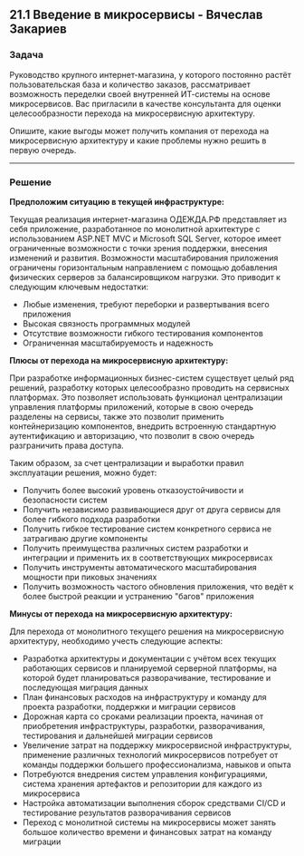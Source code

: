 ## 21.1 Введение в микросервисы - Вячеслав Закариев

### Задача

Руководство крупного интернет-магазина, у которого постоянно растёт пользовательская база и количество заказов, рассматривает возможность переделки своей внутренней ИТ-системы на основе микросервисов. Вас пригласили в качестве консультанта для оценки целесообразности перехода на микросервисную архитектуру.

Опишите, какие выгоды может получить компания от перехода на микросервисную архитектуру и какие проблемы нужно решить в первую очередь.

---

### Решение

**Предположим ситуацию в текущей инфраструктуре:**

Текущая реализация интернет-магазина ОДЕЖДА.РФ представляет из себя приложение, разработанное по монолитной архитектуре с использованием ASP.NET MVC и Microsoft SQL Server, которое имеет ограниченные возможности с точки зрения поддержки, внесения изменений и развития. Возможности масштабирования приложения ограничены горизонтальным направлением с помощью добавления физических серверов за балансировщиком нагрузки. Это приводит к следующим ключевым недостатки:

- Любые изменения, требуют переборки и развертывания всего приложения
- Высокая связность программных модулей
- Отсутствие возможности гибкого тестирования компонентов
- Ограниченная масштабируемость и надежность

**Плюсы от перехода на микросервисную архитектуру:**

При разработке информационных бизнес-систем существует целый ряд решений, разработку которых целесообразно проводить на сервисных платформах. Это позволяет использовать функционал централизации управления
платформы приложений, которые в свою очередь разделены на сервисы, также это позволит применить контейнеризацию компонентов, внедрить встроенную стандартную аутентификацию и авторизацию, что позволит в свою очередь разграничить права доступа. 

Таким образом, за счет централизации и выработки правил эксплуатации решения, можно будет:
- Получить более высокий уровень отказоустойчивости и безопасности систем
- Получить независимо развивающиеся друг от друга сервисы для более гибкого подхода разработки
- Получить гибкое тестирование систем конкретного сервиса не затрагиваю другие компоненты
- Получить преимущества различных систем разработки и интеграции и применить их в соответствующих микросервисах
- Получить инструменты автоматического масштабирования мощности при пиковых значениях
- Получить возможность частого обновления приложения, что ведёт к более быстрой реакции и устранению "багов" приложения

**Минусы от перехода на микросервисную архитектуру:**

Для перехода от монолитного текущего решения на микросервисную архитектуру, необходимо учесть следующие аспекты:

- Разработка архитектуры и документации с учётом всех текущих работающих сервисов и планируемой серверной платформы, на которой будет планироваться разворачивание, тестирование и последующая миграция данных
- План финансовых расходов на инфраструктуру и команду для проекта разработки, поддержки и миграции сервисов
- Дорожная карта со сроками реализации проекта, начиная от приобретения инфраструктуры, разработки, разворачивания, тестирования и дальнейшей миграции сервисов
- Увеличение затрат на поддержку микросервисной инфраструктуры, применение различных технологий микросервисов потребует от команды поддержки большего профессионализма, навыков и опыта
- Потребуются внедрения систем управления конфигурациями, система хранения артефактов и репозитории для каждого из микросервиса
- Настройка автоматизации выполнения сборок средствами CI/CD и тестирование результатов разворачивания сервисов
- Переход с монолитной системы на микросервисы может занять большое количество времени и финансовых затрат на команду миграции
